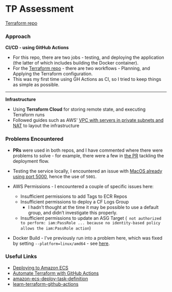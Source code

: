 # TP Assessment
[Terraform repo](https://github.com/toolikethelightning/tp-assessment-terraform)

### Approach
**CI/CD - using GitHub Actions**
  * For this repo, there are two jobs - testing, and deploying the application (the latter of which includes building the Docker container).
  * For the [Terraform repo](https://github.com/toolikethelightning/tp-assessment-terraform) - there are two workflows - Planning, and Applying the Terraform configuration.
  * This was my first time using GH Actions as CI, so I tried to keep things as simple as possible.
---
**Infrastructure**
* Using **Terraform Cloud** for storing remote state, and executing Terraform runs  
* Followed guides such as AWS' [VPC with servers in private subnets and NAT](https://docs.aws.amazon.com/vpc/latest/userguide/vpc-example-private-subnets-nat.html) to layout the infrastructure

### Problems Encountered
* **PRs** were used in both repos, and I have commented where there were problems to solve - for example, there were a few in [the PR](https://github.com/toolikethelightning/tp-assessment/pull/2) tackling the deployment flow.

* Testing the service locally, I encountered an issue with [MacOS already using port 5000](https://progressstory.com/tech/port-5000-already-in-use-macos-monterey-issue/), hence the use of `5001`.


* AWS Permissions - I encountered a couple of specific issues here:
  * Insufficient permissions to add Tags to ECR Repos
  * Insufficient permissions to deploy a CF Logs Group
    * I hadn’t thought at the time it may be possible to use a default group, and didn’t investigate this properly.
  * Insufficient permissions to update an ASG Target (` not authorized to perform: iam:PassRole ... because no identity-based policy allows the iam:PassRole action`)

* Docker Build - I've previously run into a problem here, which was fixed by setting `--platform=linux/amd64` - see [here](https://stackoverflow.com/questions/67361936/exec-user-process-caused-exec-format-error-in-aws-fargate-service).

### Useful Links
* [Deploying to Amazon ECS](https://docs.github.com/en/actions/deployment/deploying-to-your-cloud-provider/deploying-to-amazon-elastic-container-service)
* [Automate Terraform with GitHub Actions](https://developer.hashicorp.com/terraform/tutorials/automation/github-actions)
* [amazon-ecs-deploy-task-definition](https://github.com/aws-actions/amazon-ecs-deploy-task-definition)
* [learn-terraform-github-actions](https://github.com/hashicorp-education/learn-terraform-github-actions/tree/main)
